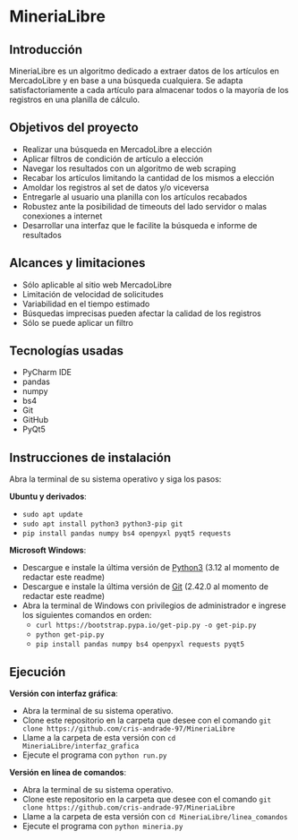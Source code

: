 # MineriaLibre

## Introducción
MineriaLibre es un algoritmo dedicado a extraer datos de los artículos en MercadoLibre y en base a una búsqueda cualquiera. Se adapta satisfactoriamente a cada artículo para almacenar todos o la mayoría de los registros en una planilla de cálculo.

## Objetivos del proyecto
- Realizar una búsqueda en MercadoLibre a elección 
- Aplicar filtros de condición de artículo a elección
- Navegar los resultados con un algoritmo de web scraping
- Recabar los artículos limitando la cantidad de los mismos a elección
- Amoldar los registros al set de datos y/o viceversa
- Entregarle al usuario una planilla con los artículos recabados
- Robustez ante la posibilidad de timeouts del lado servidor o malas conexiones a internet
- Desarrollar una interfaz que le facilite la búsqueda e informe de resultados

## Alcances y limitaciones
- Sólo aplicable al sitio web MercadoLibre
- Limitación de velocidad de solicitudes
- Variabilidad en el tiempo estimado
- Búsquedas imprecisas pueden afectar la calidad de los registros
- Sólo se puede aplicar un filtro

## Tecnologías usadas
- PyCharm IDE
- pandas
- numpy
- bs4
- Git
- GitHub
- PyQt5

## Instrucciones de instalación
Abra la terminal de su sistema operativo y siga los pasos:

<b>Ubuntu y derivados</b>: 
- ```sudo apt update```
- ```sudo apt install python3 python3-pip git```
- ```pip install pandas numpy bs4 openpyxl pyqt5 requests```

<b>Microsoft Windows</b>:
- Descargue e instale la última versión de <a href='https://www.python.org/downloads/'>Python3</a> (3.12 al momento de redactar este readme)
- Descargue e instale la última versión de <a href='https://git-scm.com/download/win'>Git</a> (2.42.0 al momento de redactar este readme)
- Abra la terminal de Windows con privilegios de administrador e ingrese los siguientes comandos en orden:
	- ```curl https://bootstrap.pypa.io/get-pip.py -o get-pip.py```
	- ```python get-pip.py```
	- ```pip install pandas numpy bs4 openpyxl requests pyqt5```

## Ejecución
<b>Versión con interfaz gráfica</b>:
- Abra la terminal de su sistema operativo.
- Clone este repositorio en la carpeta que desee con el comando ```git clone https://github.com/cris-andrade-97/MineriaLibre```
- Llame a la carpeta de esta versión con ```cd MineriaLibre/interfaz_grafica```
- Ejecute el programa con ```python run.py```

<b>Versión en línea de comandos</b>:
- Abra la terminal de su sistema operativo.
- Clone este repositorio en la carpeta que desee con el comando ```git clone https://github.com/cris-andrade-97/MineriaLibre```
- Llame a la carpeta de esta versión con ```cd MineriaLibre/linea_comandos```
- Ejecute el programa con ```python mineria.py```

